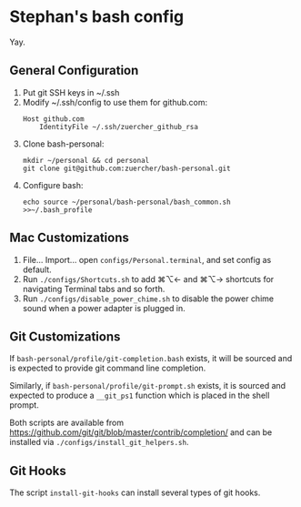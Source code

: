 Stephan's bash config
=====================

Yay.

General Configuration
---------------------

1. Put git SSH keys in ~/.ssh
2. Modify ~/.ssh/config to use them for github.com:
   ```
   Host github.com
       IdentityFile ~/.ssh/zuercher_github_rsa
   ```
3. Clone bash-personal:
   ```
   mkdir ~/personal && cd personal
   git clone git@github.com:zuercher/bash-personal.git
   ```
4. Configure bash:
   ```
   echo source ~/personal/bash-personal/bash_common.sh >>~/.bash_profile
   ```

Mac Customizations
------------------

1. File... Import... open `configs/Personal.terminal`, and set config
   as default.
2. Run `./configs/Shortcuts.sh` to add ⌘⌥← and ⌘⌥→ shortcuts
   for navigating Terminal tabs and so forth.
3. Run `./configs/disable_power_chime.sh` to disable the power chime
   sound when a power adapter is plugged in.

Git Customizations
------------------

If `bash-personal/profile/git-completion.bash` exists, it will be
sourced and is expected to provide git command line completion.

Similarly, if `bash-personal/profile/git-prompt.sh` exists, it is
sourced and expected to produce a `__git_ps1` function which is placed
in the shell prompt.

Both scripts are available from
https://github.com/git/git/blob/master/contrib/completion/ and can be
installed via `./configs/install_git_helpers.sh`.

Git Hooks
---------

The script `install-git-hooks` can install several types of git hooks.

